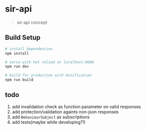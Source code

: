 # sir-api

> sir-api concept

## Build Setup

``` bash
# install dependencies
npm install

# serve with hot reload at localhost:8080
npm run dev

# build for production with minification
npm run build
```

## todo
1. add invalidation check as function parameter on valid responses
2. add protection/validation againts non-json responses
3. add `BehaviourSubject` as subscriptions
4. add tests(maybe while developing?!) 
